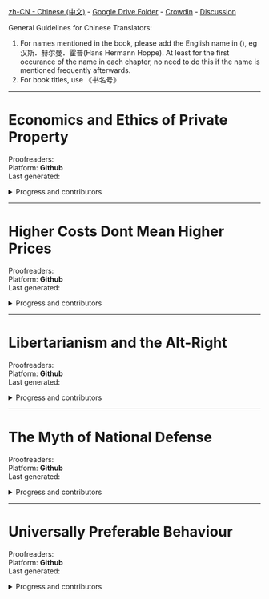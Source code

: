 
[zh-CN - Chinese (中文)](https://github.com/ancap-ch/from-en/tree/utopian/zh-CN) - [Google Drive Folder](https://drive.google.com/open?id=1R7R4g0QBn_TCm9P21S1YcNBoYgiixffM) - [Crowdin](https://crowdin.com/project/ancap-ch/zh-CN) - [Discussion](https://CN.ancap.ch)

General Guidelines for Chinese Translators:
1. For names mentioned in the book, please add the English name in (), eg  汉斯．赫尔曼．霍普(Hans Hermann Hoppe). At least for the first occurance of the name in each chapter, no need to do this if the name is mentioned frequently afterwards.
2. For book titles, use 《书名号》

---

# Economics and Ethics of Private Property    
Proofreaders:   
Platform: **Github**  
Last generated:  

<details>
  <summary>Progress and contributors</summary>

| file name | translated | reviewed | words | translators | arbitrary | arbitrary |
| - | - | - | - | - | - | - |
| 01_pref2nd_ed.md | :x: | :x: |    210 | | | |
| 02_pref1st_ed.md | :x: | :x: |    400 | | | |
| 03_p01.md | :x: | :x: |    001 | | | |
| 03_p01_ch01_01.md | :x: | :x: | 4k 150 | | | |
| 03_p01_ch01_02.md | :x: | :x: | 4k 650 || | |
| 03_p01_ch01_03.md | :x: | :x: | 3k 280 || | |
| 03_p01_ch02_01.md | :x: | :x: | 3k 510 |hushuilan | | |
| 03_p01_ch02_02.md | :x: | :x: | 2k 590 |hushuilan | | |
| 03_p01_ch02_03.md | :x: | :x: | 3k 440 |hushuilan | | |
| 03_p01_ch02_04.md | :x: | :x: | 3k 510 |hushuilan | | |
| 03_p01_ch02_05.md | :x: | :x: | 3k 280 |hushuilan| | |
| 03_p01_ch03_01.md | :x: | :x: | 2k 370 | AngelaWenjing | | |
| 03_p01_ch03_02.md | :x: | :x: | 2k 580 | AngelaWenjing | | |
| 03_p01_ch03_03.md | :x: | :x: | 2k 820 | AngelaWenjing | | |
| 03_p01_ch03_04.md | :x: | :x: | 3k 550 | AngelaWenjing | | |
| 03_p01_ch03_05.md | :x: | :x: | 3k 570 | AngelaWenjing | | |
| 03_p01_ch04_01.md | :x: | :x: | 4k 300 | sunray| | |
| 03_p01_ch04_02.md | :x: | :x: | 4k 000 | sunray| | |
| 03_p01_ch05_01.md | :x: | :x: | 2k 400 | sunray | | |
| 03_p01_ch05_02.md | :x: | :x: | 3k 470 | sunray | | |
| 03_p01_ch05_03.md | :x: | :x: | 3k 920 | sunray | | |
| 03_p01_ch05_04.md | :x: | :x: | 2k 930 | sunray | | |
| 03_p01_ch06_01.md | :x: | :x: | 2k 940 | sunray| | |
| 03_p01_ch06_02.md | :x: | :x: | 4k 530 | sunray| | |
| 03_p01_ch06_03.md | :x: | :x: | 3k 860 | sunray| | |
| 03_p01_ch07_01.md | :x: | :x: | 2k 830 | AngelaWenjing | | |
| 03_p01_ch07_02.md | :x: | :x: | 3k 260 | AngelaWenjing | | |
| 03_p01_ch07_03.md | :x: | :x: | 2k 950 | AngelaWenjing | | |
| 03_p01_ch07_04.md | :x: | :x: | 2k 660 | AngelaWenjing | | |
| 03_p01_ch07_05.md | :x: | :x: | 3k 620 | AngelaWenjing | | |
| 03_p01_ch07_06.md | :x: | :x: | 3k 600 | AngelaWenjing | | |
| 03_p01_ch08.md | :x: | :x: | 2k 430 |hushuilan| | |
| 03_p02.md | :x: | :x: |    001 | | | |
| 03_p02_ch09.md | :x: | :x: | 010 | | | |
| 03_p02_ch09_01.md | :x: | :x: | 400 | | | |
| 03_p02_ch09_02.md | :x: | :x: | 4k 490 |huysh | | |
| 03_p02_ch09_03_01.md | :x: | :x: | 2k 720 |hushuilan | | |
| 03_p02_ch09_03_02.md | :x: | :x: | 3k 050 |hushuilan | | |
| 03_p02_ch09_04.md | :x: | :x: | 200 |hushuilan | | |
| 03_p02_ch10.md | :x: | :x: | 3k 220 |hushuilan | | |
| 03_p02_ch11.md | :x: | :x: | 10 |hushuilan | | |
| 03_p02_ch11_1.md | :x: | :x: | 2k 430 |hushuilan | | |
| 03_p02_ch11_2.md | :x: | :x: | 4k 290 |hushuilan | | |
| 03_p02_ch11_3.md | :x: | :x: | 3k 200 |hushuilan | | |
| 03_p02_ch12.md | :x: | :x: | 2k 890 |huysh | | |
| 03_p02_ch13.md | :x: | :x: | 2k 560 |huysh | | |
| 03_p02_ch14.md | :x: | :x: | 10 |huysh | | |
| 03_p02_ch14_1.md | :x: | :x: | 2k 760 |huysh | | |
| 03_p02_ch14_2.md | :x: | :x: | 4k 290 |huysh | | |
| 03_p02_ch14_3.md | :x: | :x: | 4k 780 |huysh | | |
| < more files to be added > | 

</details>



---

# Higher Costs Dont Mean Higher Prices    
Proofreaders:   
Platform: **Github**  
Last generated:  

<details>
  <summary>Progress and contributors</summary>

| file name | translated | reviewed | words | translators | arbitrary | arbitrary |
| - | - | - | - | - | - | - |
| essay.md | :x: | :x: | 1k 220 | | | | | |

</details>

---

# Libertarianism and the Alt-Right    
Proofreaders:   
Platform: **Github**  
Last generated:  

<details>
  <summary>Progress and contributors</summary>

| file name | translated | reviewed | words | translators | arbitrary | arbitrary |
| - | - | - | - | - | - | - |
| 01_speech.md | :x: | :x: | 7k 100 |rosatravels | | | | |

</details>


---

# The Myth of National Defense    
Proofreaders:   
Platform: **Github**  
Last generated:  

<details>
  <summary>Progress and contributors</summary>

| file name | translated | reviewed | words | translators | arbitrary | arbitrary |
| - | - | - | - | - | - | - |
| intro.md | :x: | :x: | 5k 050 |sunray | | | | |
| < more files to be added > | :x: | :x: |  | | | | | |

</details>


---

# Universally Preferable Behaviour    
Proofreaders:   
Platform: **Github**  
Last generated:  

<details>
  <summary>Progress and contributors</summary>

| file name | translated | reviewed | words | translators | arbitrary | arbitrary |
| - | - | - | - | - | - | - |
| p00_ch01_foreword.md | :x: | :x: | 2k 380 |rosatravels | | | | |
| p00_ch02_intro.md | :x: | :x: | 3k 220 |rosatravels | | | | |
| p01.md | :x: | :x: |    001 |rosatravels | | | | |
| p01_ch01_a_framework.md | :x: | :x: | 1k 980 |rosatravels | | | | |
| p01_ch02_internal.md | :x: | :x: |    540  |rosatravels | | | | |
| p01_ch03_ethics.md | :x: | :x: | 1k 410 |rosatravels | | | | |
| p01_ch04_pref.md | :x: | :x: | 2k 040 |rosatravels | | | | |
| p01_ch05_01_univ.md | :x: | :x: | 1k 520 |rosatravels | | | | |
| p01_ch05_02_univ.md | :x: | :x: | 3k 090 | rosatravels| | | | |
| p01_ch06_upb.md | :x: | :x: | 2k 350 | rosatravels| | | | |
| p01_ch07_init.md | :x: | :x: |    910 |rosatravels | | | | |
| p01_ch08_lifeboat.md | :x: | :x: | 1k 500 |rosatravels | | | | |
| p01_ch09_the_beast.md | :x: | :x: | 1k 190 |rosatravels | | | | |
| p02.md | :x: | :x: |    001 | rosatravels| | | | |
| p02_ch01_ethical_categories.md | :x: | :x: |    770 |rosatravels | | | | |
| p02_ch02_.._rape.md | :x: | :x: | 3k 310 |rosatravels | | | | |
| p02_ch03_.._murder.md | :x: | :x: | 1k 050 | rosatravels| | | | |
| p02_ch04_.._theft.md | :x: | :x: | 3k 550 |rosatravels | | | | |
| p02_ch05_.._fraud.md | :x: | :x: |    770 | rosatravels| | | | |
| p02_ch06_.._lying.md | :x: | :x: |    500 |rosatravels | | | | |
| p02_ch07_01_.._upb.md | :x: | :x: | 2k 400 |rosatravels | | | | |
| p02_ch07_02_.._upb.md | :x: | :x: | 1k 110 | rosatravels| | | | |
| p03.md | :x: | :x: |    001 |rosatravels | | | | |
| p03_ch01_.._behaviour.md | :x: | :x: |    180 |rosatravels | | | | |
| p03_ch02_.._revisited.md | :x: | :x: | 1k 200 | rosatravels| | | | |
| p03_ch03_01_..existence.md | :x: | :x: | 3k 320 |rosatravels | | | | |
| p03_ch03_02_..existence.md | :x: | :x: | 2k 780 |rosatravels | | | | |
| p03_ch03_03_..existence.md | :x: | :x: | 2k 260 | rosatravels| | | | |
| p03_ch04_additional_proofs.md | :x: | :x: |    480 |rosatravels | | | | |
| p03_ch05_parallels.md | :x: | :x: | 1k 070 |rosatravels | | | | |
| p04.md | :x: | :x: | 1k 260 |rosatravels | | | | |
| p05_appendices.md | :x: | :x: |    880 |rosatravels | | | | |

</details>


